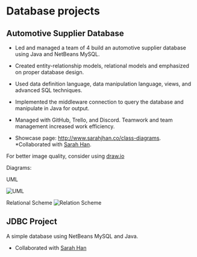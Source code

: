 # Database projects
## Automotive Supplier Database

- Led and managed a team of 4 build an automotive supplier database using Java and NetBeans MySQL.

- Created entity-relationship models, relational models and emphasized on proper database design.

- Used data definition language, data manipulation language, views, and advanced SQL techniques.

- Implemented the middleware connection to query the database and manipulate in Java for output.

- Managed with GitHub, Trello, and Discord. Teamwork and team management increased work efficiency.

- Showcase page: http://www.sarahjhan.co/class-diagrams. *Collaborated with [Sarah Han](https://github.com/jihye13621).



For better image quality, consider using [draw.io](https://www.draw.io/?state=%7B%22ids%22:%5B%220B03MEAWflGaTY1piWHd3NlNNNHM%22%5D,%22action%22:%22open%22,%22userId%22:%22115455178959995371454%22%7D#G0B03MEAWflGaTY1piWHd3NlNNNHM)

Diagrams:

UML

![UML](https://i.gyazo.com/3e315f7c4f6c545788113a870552caae.png)

Relational Scheme
![Relation Scheme](https://i.gyazo.com/14069107c02a8385d5993a72babd4a57.png)


## JDBC Project

A simple database using NetBeans MySQL and Java. 

- Collaborated with [Sarah Han](https://github.com/jihye13621)


